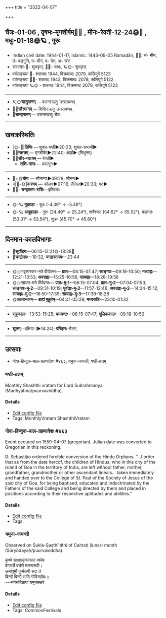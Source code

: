 +++
title = "2022-04-07"

+++
## चैत्रः-01-06  ,  वृषभः-मृगशीर्षम्🌛🌌  ,  मीनः-रेवती-12-24🌞🌌  ,  मधुः-01-18🌞🪐  ,  गुरुः
- Indian civil date: 1944-01-17, Islamic: 1443-09-05 Ramaḍān, 🌌🌞: सं- मीनः, तं- पङ्गुनि, म- मीनं, प- चेत, अ- च’त
- संवत्सरः 🌛- शुभकृत्, 🌌🌞- प्लवः, 🪐🌞- शुभकृत्
- वर्षसङ्ख्या 🌛- शकाब्दः 1944, विक्रमाब्दः 2079, कलियुगे 5123
- वर्षसङ्ख्या 🌌🌞- शकाब्दः 1943, विक्रमाब्दः 2078, कलियुगे 5122
- वर्षसङ्ख्या 🪐🌞 - शकाब्दः 1944, विक्रमाब्दः 2079, कलियुगे 5123
___________________
- 🪐🌞**ऋतुमानम्** — वसन्तऋतुः उत्तरायणम्
- 🌌🌞**सौरमानम्** — शिशिरऋतुः उत्तरायणम्
- 🌛**चान्द्रमानम्** — वसन्तऋतुः चैत्रः
___________________


## खचक्रस्थितिः
- |🌞-🌛|**तिथिः** — शुक्ल-षष्ठी►20:33; शुक्ल-सप्तमी►  
- 🌌🌛**नक्षत्रम्** — मृगशीर्षम्►22:40; आर्द्रा► (मिथुनम्)  
- 🌌🌞**सौर-नक्षत्रम्** — रेवती►  
  - **राशि-मासः** — फाल्गुनः► 
___________________
- 🌛+🌞**योगः** — सौभाग्यः►09:28; शोभनः►  
- २|🌛-🌞|**करणम्** — कौलवः►07:16; तैतिलः►20:33; गरः►  
- 🌌🌛- **चन्द्राष्टम-राशिः**—वृश्चिकः  
___________________
- 🌞-🪐 **मूढग्रहाः** - बुधः (-4.39° → -5.49°)
- 🌞-🪐 **अमूढग्रहाः** - गुरुः (24.49° → 25.24°), शनैश्चरः (54.62° → 55.52°), मङ्गलः (53.31° → 53.54°), शुक्रः (45.70° → 45.60°)
___________________


## दिनमान-कालविभागाः
- 🌅**सूर्योदयः**—06:15-12:21🌞️-18:28🌇  
- 🌛**चन्द्रोदयः**—10:32; **चन्द्रास्तमयः**—23:44  
___________________
- 🌞⚝भट्टभास्कर-मते वीर्यवन्तः— **प्रातः**—06:15-07:47; **साङ्गवः**—09:18-10:50; **मध्याह्नः**—12:21-13:53; **अपराह्णः**—15:25-16:56; **सायाह्नः**—18:28-19:56  
- 🌞⚝सायण-मते वीर्यवन्तः— **प्रातः-मु॰1**—06:15-07:04; **प्रातः-मु॰2**—07:04-07:53; **साङ्गवः-मु॰2**—09:31-10:19; **पूर्वाह्णः-मु॰2**—11:57-12:46; **अपराह्णः-मु॰2**—14:24-15:12; **सायाह्नः-मु॰2**—16:50-17:39; **सायाह्नः-मु॰3**—17:39-18:28  
- 🌞कालान्तरम्— **ब्राह्मं मुहूर्तम्**—04:41-05:28; **मध्यरात्रिः**—23:10-01:32  
___________________
- **राहुकालः**—13:53-15:25; **यमघण्टः**—06:15-07:47; **गुलिककालः**—09:18-10:50  
___________________
- **शूलम्**—दक्षिणा (►14:24); **परिहारः**–तैलम्  
___________________

## उत्सवाः
- गोवा-हिन्दुक-बाल-ग्रहणादेशः #४६३, यमुना-जयन्ती, षष्ठी-व्रतम्
### षष्ठी-व्रतम्



Monthly Shashthi vratam for Lord Subrahmanya (Madhyāhna/puurvaviddha).

#### Details
- [Edit config file](https://github.com/jyotisham/adyatithi/blob/master/devatA/kaumAra/description_only/SaSThI-vratam.toml)
- Tags: MonthlyVratam ShashthiVratam


### गोवा-हिन्दुक-बाल-ग्रहणादेशः #४६३

Event occured on 1559-04-07 (gregorian). Julian date was converted to Gregorian in this reckoning. 

D. Sebastião ordered forcible conversion of the Hindu Orphans. “...I order that as from the date hercof, the children of Hindus, who in this city of the island of Goa in the territory of India, are left without father, mother, grandfather, grandmother or other ascendant lineals... taken immediately and handed over to the College of St. Paul of the Society of Jesus of the said city of Goa, for being baptised, educated and indoctrinated by the Fathers of the said College and being directed by them and placed in positions according to their respective aptitudes and abilities."

#### Details
- [Edit config file](https://github.com/jyotisham/adyatithi/blob/master/mahApuruSha/xatra-later/julian/day/03/28/govA-hindu-bAla-grahaNAdeshaH.toml)
- Tags: 


### यमुना-जयन्ती

Observed on Śukla-Ṣaṣṭhī tithi of Caitraḥ (lunar) month (Sūryōdayaḥ/puurvaviddha). 

कृष्णे साक्षात्कृष्णरूपा त्वमेव  
वेगावर्ते वर्तसे मत्स्यरूपी।  
ऊर्मावूर्मौ कूर्मरूपी सदा ते  
बिन्दौ बिन्दौ भाति गोविन्ददेवः॥  
---गर्गसंहितायां यमुनास्तवे



#### Details
- [Edit config file](https://github.com/jyotisham/adyatithi/blob/master/devatA/nadI/lunar_month/tithi/01/06/yamunA~jayantI.toml)
- Tags: CommonFestivals


